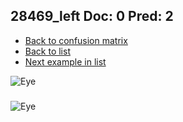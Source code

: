 ## 28469_left Doc: 0 Pred: 2
- [Back to confusion matrix](https://github.com/juliandewit/kaggle_retinopathy/blob/master/matrix.md)
- [Back to list](https://github.com/juliandewit/kaggle_retinopathy/blob/master/lists/02/list.md)
- [Next example in list](https://github.com/juliandewit/kaggle_retinopathy/blob/master/lists/02/28/28483_left.md)

![Eye](https://retinopaty.blob.core.windows.net/size1024/28469_left_0.jpeg)

### 

![Eye]()
